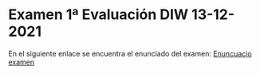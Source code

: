 # Examen 1ª Evaluación DIW 13-12-2021

En el siguiente enlace se encuentra el enunciado del examen:
[Enuncuacio examen](https://github.com/JaviEpi/DIW/blob/main/Ex%C3%A1menes/Examen-1%C2%AAEval-DIW/2021-12-13%20-%20Examen%20pr%C3%A1ctico%20diw.pdf)
